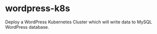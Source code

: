 # wordpress-k8s
Deploy a WordPress Kubernetes Cluster which will write data to MySQL WordPress database.
